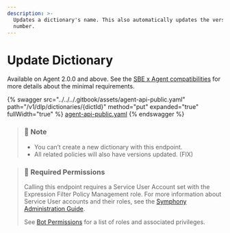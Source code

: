 ```yaml
---
description: >-
  Updates a dictionary's name. This also automatically updates the version
  number.
---
```


# Update Dictionary

Available on Agent 2.0.0 and above. See the [SBE x Agent compatibilities](https://docs.developers.symphony.com/admin-guide/agent-guide/sbe-x-agent-compatibility-matrix) for more details about the minimal requirements.

{% swagger src="../../../.gitbook/assets/agent-api-public.yaml" path="/v1/dlp/dictionaries/{dictId}" method="put" expanded="true" fullWidth="true" %}
[agent-api-public.yaml](../../../.gitbook/assets/agent-api-public.yaml)
{% endswagger %}

> ### 📘 Note
>
> * You can’t create a new dictionary with this endpoint.
> * All related policies will also have versions updated. (FIX)

> ### 🚧 Required Permissions
>
> Calling this endpoint requires a Service User Account set with the Expression Filter Policy Management role. For more information about Service User accounts and their roles, see the [Symphony Administration Guide](https://symphony.direct/).
>
> See [Bot Permissions](https://docs.developers.symphony.com/building-bots-on-symphony/configuration/bot-permissions) for a list of roles and associated privileges.
